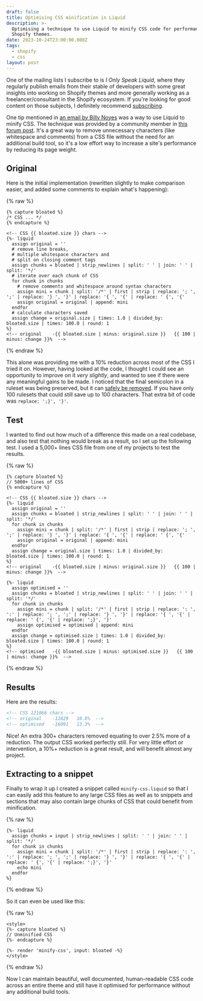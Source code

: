 ```yaml
---
draft: false
title: Optimising CSS minification in Liquid
description: >-
  Optimising a technique to use Liquid to minify CSS code for performance in
  Shopify themes.
date: 2023-10-24T23:00:00.000Z
tags:
  - shopify
  - css
layout: post
---
```


One of the mailing lists I subscribe to is _I Only Speak Liquid_, where they regularly publish emails from their stable of developers with some great insights into working on Shopify themes and more generally working as a freelancer/consultant in the Shopify ecosystem. If you're looking for good content on those subjects, I definitely recommend [subscribing](https://ionlyspeakliquid.beehiiv.com/subscribe).

One tip mentioned in [an email by Billy Noyes](https://ionlyspeakliquid.beehiiv.com/p/speak-liquid-33-minify-css-liquid) was a way to use Liquid to minify CSS. The technique was provided by a community member in [this forum post](https://community.shopify.com/c/technical-q-a/tool-to-minify-css-liquid/m-p/1123337). It's a great way to remove unnecessary characters (like whitespace and comments) from a CSS file without the need for an additional build tool, so it's a low effort way to increase a site's performance by reducing its page weight.

## Original

Here is the initial implementation (rewritten slightly to make comparison easier, and added some comments to explain what's happening):

{% raw %}
```liquid
{% capture bloated %}
/* CSS ... */
{% endcapture %}

<!-- CSS {{ bloated.size }} chars -->
{%- liquid
  assign original = ''
  # remove line breaks,
  # multiple whitespace characters and
  # split on closing comment tags
  assign chunks = bloated | strip_newlines | split: ' ' | join: ' ' | split: '*/'
  # iterate over each chunk of CSS
  for chunk in chunks
    # remove comments and whitespace around syntax characters
    assign mini = chunk | split: '/*' | first | strip | replace: '; ', ';' | replace: '} ', '}' | replace: '{ ', '{' | replace: ' {', '{'
    assign original = original | append: mini
  endfor
  # calculate characters saved
  assign change = original.size | times: 1.0 | divided_by: bloated.size | times: 100.0 | round: 1
%}
<!-- original    -{{ bloated.size | minus: original.size }}   {{ 100 | minus: change }}%  -->
```
{% endraw %}

This alone was providing me with a 10% reduction across most of the CSS I tried it on. However, having looked at the code, I thought I could see an opportunity to improve on it _very slightly_, and wanted to see if there were any meaningful gains to be made. I noticed that the final semicolon in a ruleset was being preserved, but it can [safely be removed](https://css-tricks.com/css-basics-syntax-matters-syntax-doesnt/#aa-mostly-important-semicolons). If you have only 100 rulesets that could still save up to 100 characters. That extra bit of code was `replace: ';}', '}'`.

## Test

I wanted to find out how much of a difference this made on a real codebase, and also test that nothing would break as a result, so I set up the following test. I used a 5,000+ lines CSS file from one of my projects to test the results.

{% raw %}
```liquid
{% capture bloated %}
// 5000+ lines of CSS
{% endcapture %}

<!-- CSS {{ bloated.size }} chars -->
{%- liquid
  assign original = ''
  assign chunks = bloated | strip_newlines | split: ' ' | join: ' ' | split: '*/'
  for chunk in chunks
    assign mini = chunk | split: '/*' | first | strip | replace: '; ', ';' | replace: '} ', '}' | replace: '{ ', '{' | replace: ' {', '{'
    assign original = original | append: mini
  endfor
  assign change = original.size | times: 1.0 | divided_by: bloated.size | times: 100.0 | round: 1
%}
<!-- original    -{{ bloated.size | minus: original.size }}   {{ 100 | minus: change }}%  -->

{%- liquid
  assign optimised = ''
  assign chunks = bloated | strip_newlines | split: ' ' | join: ' ' | split: '*/'
  for chunk in chunks
    assign mini = chunk | split: '/*' | first | strip | replace: ': ', ':' | replace: '; ', ';' | replace: '} ', '}' | replace: '{ ', '{' | replace: ' {', '{' | replace: ';}', '}'
    assign optimised = optimised | append: mini
  endfor
  assign change = optimised.size | times: 1.0 | divided_by: bloated.size | times: 100.0 | round: 1
%}
<!-- optimised   -{{ bloated.size | minus: optimised.size }}   {{ 100 | minus: change }}%  -->

```
{% endraw %}

## Results

Here are the results:

```html
<!-- CSS 121066 chars -->
<!-- original    -12829   10.6%  -->
<!-- optimised   -16091   13.3%  -->
```

Nice! An extra 300+ characters removed equating to over 2.5% more of a reduction. The output CSS worked perfectly still. For very little effort or intervention, a 10%+ reduction is a great result, and will benefit almost any project.

## Extracting to a snippet

Finally to wrap it up I created a snippet called `minify-css.liquid` so that I can easily add this feature to any large CSS files as well as to snippets and sections that may also contain large chunks of CSS that could benefit from minification.

{% raw %}
```liquid
{%- liquid
  assign chunks = input | strip_newlines | split: ' ' | join: ' ' | split: '*/'
  for chunk in chunks
    assign mini = chunk | split: '/*' | first | strip | replace: ': ', ':' | replace: '; ', ';' | replace: '} ', '}' | replace: '{ ', '{' | replace: ' {', '{' | replace: ';}', '}'
    echo mini
  endfor
%}
```
{% endraw %}

So it can even be used like this:

{% raw %}
```liquid
<style>
{%- capture bloated %}
// Unminified CSS
{%- endcapture %}

{%- render 'minify-css', input: bloated -%}
</style>
```
{% endraw %}

Now I can maintain beautiful, well documented, human-readable CSS code across an entire theme and still have it optimised for performance without any additional build tools.
